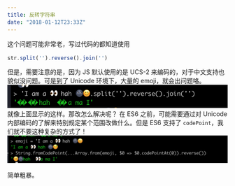 ```yaml
---
title: 反转字符串
date: "2018-01-12T23:33Z"
---
```


这个问题可能非常老，写过代码的都知道使用
```js
str.split('').reverse().join('')
```
但是，需要注意的是，因为 JS 默认使用的是 UCS-2 来编码的，对于中文支持也貌似没问题。可是到了 Unicode 环境下，大量的 emoji，就会出问题咯。
![](./A20289F2-4515-4E5E-9C91-1BF74DF84328.png)
就像上面显示的这样。那改怎么解决呢？
在 ES6 之前，可能需要通过对 Unicode 内部编码的了解来特别规定某个范围改做什么。但是 ES6 支持了 `codePoint`，我们就不要这种复杂的方式了！
![](./3C5A8FC8-2D99-4F4E-907C-89276B8A33BF.png)

简单粗暴。
